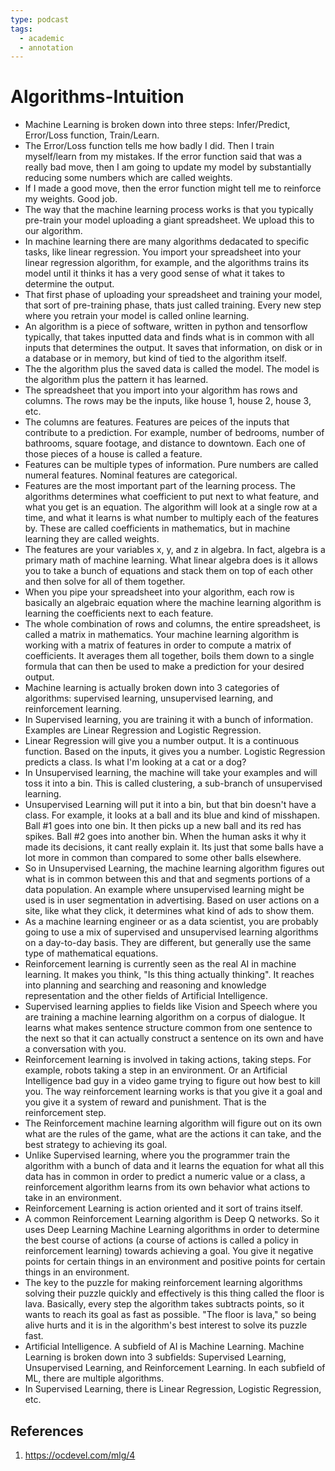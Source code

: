 ```yaml
---
type: podcast
tags:
  - academic
  - annotation
---
```

# Algorithms-Intuition

- Machine Learning is broken down into three steps: Infer/Predict, Error/Loss function, Train/Learn.
- The Error/Loss function tells me how badly I did. Then I train myself/learn from my mistakes. If the error function said that was a really bad move, then I am going to update my model by substantially reducing some numbers which are called weights.
- If I made a good move, then the error function might tell me to reinforce my weights. Good job.
- The way that the machine learning process works is that you typically pre-train your model uploading a giant spreadsheet. We upload this to our algorithm.
- In machine learning there are many algorithms dedacated to specific tasks, like linear regression. You import your spreadsheet into your linear regression algorithm, for example, and the algorithms trains its model until it thinks it has a very good sense of what it takes to determine the output.
- That first phase of uploading your spreadsheet and training your model, that sort of pre-training phase, thats just called training. Every new step where you retrain your model is called online learning.
- An algorithm is a piece of software, written in python and tensorflow typically, that takes inputted data and finds what is in common with all inputs that determines the output. It saves that information, on disk or in a database or in memory, but kind of tied to the algorithm itself.
- The the algorithm plus the saved data is called the model. The model is the algorithm plus the pattern it has learned.
- The spreadsheet that you import into your algorithm has rows and columns. The rows may be the inputs, like house 1, house 2, house 3, etc.
- The columns are features. Features are peices of the inputs that contribute to a prediction. For example, number of bedrooms, number of bathrooms, square footage, and distance to downtown. Each one of those pieces of a house is called a feature.
- Features can be multiple types of information. Pure numbers are called numeral features. Nominal features are categorical.
- Features are the most important part of the learning process. The algorithms determines what coefficient to put next to what feature, and what you get is an equation. The algorithm will look at a single row at a time, and what it learns is what number to multiply each of the features by. These are called coefficients in mathematics, but in machine learning they are called weights.
- The features are your variables x, y, and z in algebra. In fact, algebra is a primary math of machine learning. What linear algebra does is it allows you to take a bunch of equations and stack them on top of each other and then solve for all of them together.
- When you pipe your spreadsheet into your algorithm, each row is basically an algebraic equation where the machine learning algorithm is learning the coefficients next to each feature.
- The whole combination of rows and columns, the entire spreadsheet, is called a matrix in mathematics. Your machine learning algorithm is working with a matrix of features in order to compute a matrix of coefficients. It averages them all together, boils them down to a single formula that can then be used to make a prediction for your desired output.
- Machine learning is actually broken down into 3 categories of algorithms: supervised learning, unsupervised learning, and reinforcement learning.
- In Supervised learning, you are training it with a bunch of information. Examples are Linear Regression and Logistic Regression.
- Linear Regression will give you a number output. It is a continuous function. Based on the inputs, it gives you a number. Logistic Regression predicts a class. Is what I'm looking at a cat or a dog?
- In Unsupervised learning, the machine will take your examples and will toss it into a bin. This is called clustering, a sub-branch of unsupervised learning. 
- Unsupervised Learning will put it into a bin, but that bin doesn't have a class. For example, it looks at a ball and its blue and kind of misshapen. Ball #1 goes into one bin. It then picks up a new ball and its red has spikes. Ball #2 goes into another bin. When the human asks it why it made its decisions, it cant really explain it. Its just that some balls have a lot more in common than compared to some other balls elsewhere.
- So in Unsupervised Learning, the machine learning algorithm figures out what is in common between this and that and segments portions of a data population. An example where unsupervised learning might be used is in user segmentation in advertising. Based on user actions on a site, like what they click, it determines what kind of ads to show them.
- As a machine learning engineer or as a data scientist, you are probably going to use a mix of supervised and unsupervised learning algorithms on a day-to-day basis. They are different, but generally use the same type of mathematical equations.
- Reinforcement learning is currently seen as the real AI in machine learning. It makes you think, "Is this thing actually thinking". It reaches into planning and searching and reasoning and knowledge representation and the other fields of Artificial Intelligence.
- Supervised learning applies to fields like Vision and Speech where you are training a machine learning algorithm on a corpus of dialogue. It learns what makes sentence structure common from one sentence to the next so that it can actually construct a sentence on its own and have a conversation with you.
- Reinforcement learning is involved in taking actions, taking steps. For example, robots taking a step in an environment. Or an Artificial Intelligence bad guy in a video game trying to figure out how best to kill you. The way reinforcement learning works is that you give it a goal and you give it a system of reward and punishment. That is the reinforcement step.
- The Reinforcement machine learning algorithm will figure out on its own what are the rules of the game, what are the actions it can take, and the best strategy to achieving its goal.
- Unlike Supervised learning, where you the programmer train the algorithm with a bunch of data and it learns the equation for what all this data has in common in order to predict a numeric value or a class, a reinforcement algorithm learns from its own behavior what actions to take in an environment.
- Reinforcement Learning is action oriented and it sort of trains itself.
- A common Reinforcement Learning algorithm is Deep Q networks. So it uses Deep Learning Machine Learning algorithms in order to determine the best course of actions (a course of actions is called a policy in reinforcement learning) towards achieving a goal. You give it negative points for certain things in an environment and positive points for certain things in an environment.
- The key to the puzzle for making reinforcement learning algorithms solving their puzzle quickly and effectively is this thing called the floor is lava. Basically, every step the algorithm takes subtracts points, so it wants to reach its goal as fast as possible. "The floor is lava," so being alive hurts and it is in the algorithm's best interest to solve its puzzle fast.
- Artificial Intelligence. A subfield of AI is Machine Learning. Machine Learning is broken down into 3 subfields: Supervised Learning, Unsupervised Learning, and Reinforcement Learning. In each subfield of ML, there are multiple algorithms.
- In Supervised Learning, there is Linear Regression, Logistic Regression, etc.

## References
1. https://ocdevel.com/mlg/4